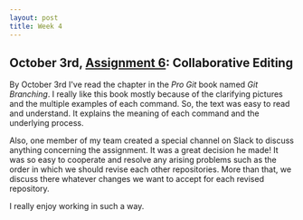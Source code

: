 ```yaml
---
layout: post
title: Week 4
---
```



## October 3rd, [Assignment 6](http://www.compsci.hunter.cuny.edu/~sweiss/course_materials/cs_ossd/assignments/assignment_06_team_project.pdf):  Collaborative Editing

By October 3rd I've read the chapter in the *Pro Git* book named *Git Branching*. I really like this book mostly because of the clarifying pictures and the multiple examples of each command. So, the text was easy to read and understand. It explains the meaning of each command and the underlying process.

Also, one member of my team created a special channel on Slack to discuss anything concerning the assignment. It was a great decision he made! It was so easy to cooperate and resolve any arising problems such as the order in which we should revise each other repositories. More than that, we discuss there whatever changes we want to accept for each revised repository.

I really enjoy working in such a way.


